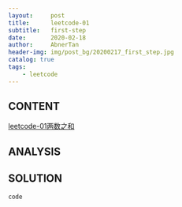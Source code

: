 ```yaml
---
layout:     post
title:      leetcode-01
subtitle:   first-step
date:       2020-02-18
author:     AbnerTan
header-img:	img/post_bg/20200217_first_step.jpg
catalog: true
tags:
    - leetcode
---
```



## CONTENT 

[leetcode-01两数之和](https://leetcode-cn.com/problems/two-sum/)

## ANALYSIS


## SOLUTION

```
code
```
